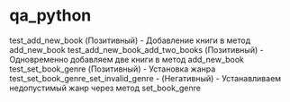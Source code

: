 # qa_python
test_add_new_book (Позитивный) - Добавление книги в метод add_new_book 
test_add_new_book_add_two_books (Позитивный) - Одновременно добавляем две книги в метод add_new_book 
test_set_book_genre (Позитивный) - Установка жанра
test_set_book_genre_set_invalid_genre - (Негативный) - Устанавливаем недопустимый жанр через метод set_book_genre